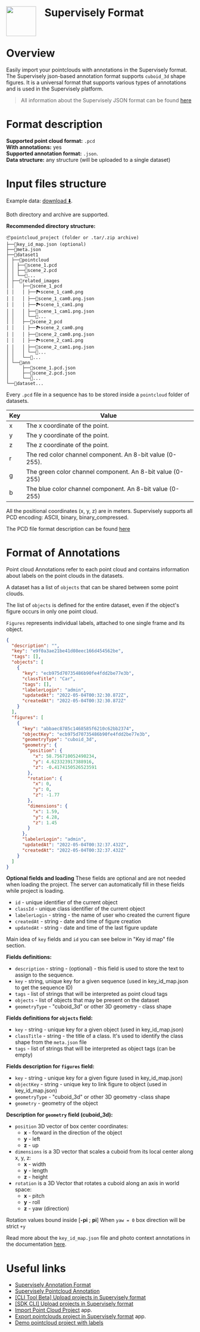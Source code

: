 <h1 align="left" style="border-bottom: 0"> <img align="left" src="https://github.com/supervisely-ecosystem/import-wizard-docs/releases/download/v0.0.1/sly_logo.png" width="80" style="padding-right: 20px;"> Supervisely Format </h1>

<br>

# Overview

Easily import your pointclouds with annotations in the Supervisely format. The Supervisely json-based annotation format supports `cuboid_3d` shape figures. It is a universal format that supports various types of annotations and is used in the Supervisely platform.

> All information about the Supervisely JSON format can be found <a href="https://docs.supervise.ly/data-organization/00_ann_format_navi" target="_blank">here</a>

# Format description

**Supported point cloud format:** `.pcd`<br>
**With annotations:** yes<br>
**Supported annotation format:** `.json`.<br>
**Data structure:** any structure (will be uploaded to a single dataset)<br>

# Input files structure

Example data: [download ⬇️](https://github.com/supervisely-ecosystem/demo-pointcloud-project-annotated/releases/download/v0.0.1/demo_pointcloud_project_annotated.zip).

Both directory and archive are supported.

**Recommended directory structure:**

```
📦pointcloud_project (folder or .tar/.zip archive)
├──📄key_id_map.json (optional)
├──📄meta.json
├──📂dataset1
│ ├──📂pointcloud
│ │ ├──📄scene_1.pcd
│ │ ├──📄scene_2.pcd
│ │ └──📄...
│ ├──📂related_images
│ │   ├──📂scene_1_pcd
│ │   │ ├──🏞️scene_1_cam0.png
│ │   │ ├──📄scene_1_cam0.png.json
│ │   │ ├──🏞️scene_1_cam1.png
│ │   │ ├──📄scene_1_cam1.png.json
│ │   │ └──📄...
│ │   ├──📂scene_2_pcd
│ │   │ ├──🏞️scene_2_cam0.png
│ │   │ ├──📄scene_2_cam0.png.json
│ │   │ ├──🏞️scene_2_cam1.png
│ │   │ ├──📄scene_2_cam1.png.json
│ │   │ └──📄...
│ │   └──📂...
│ └──📂ann
│     ├──📄scene_1.pcd.json
│     ├──📄scene_2.pcd.json
│     └──📄...
└──📂dataset...
```

Every `.pcd` file in a sequence has to be stored inside a `pointcloud` folder of datasets.

| Key | Value                                                     |
| --- | --------------------------------------------------------- |
| x   | The x coordinate of the point.                            |
| y   | The y coordinate of the point.                            |
| z   | The z coordinate of the point.                            |
| r   | The red color channel component. An 8-bit value (0-255).  |
| g   | The green color channel component. An 8-bit value (0-255) |
| b   | The blue color channel component. An 8-bit value (0-255)  |

All the positional coordinates (x, y, z) are in meters. Supervisely supports all PCD encoding: ASCII, binary, binary_compressed.

The PCD file format description can be found <a href="https://pointclouds.org/documentation/tutorials/pcd_file_format.html" target="_blank">here</a>

# Format of Annotations

Point cloud Annotations refer to each point cloud and contains information about labels on the point clouds in the datasets.

A dataset has a list of `objects` that can be shared between some point clouds.

The list of `objects` is defined for the entire dataset, even if the object's figure occurs in only one point cloud.

`Figures` represents individual labels, attached to one single frame and its object.

```json
{
  "description": "",
  "key": "e9f0a3ae21be41d08eec166d454562be",
  "tags": [],
  "objects": [
    {
      "key": "ecb975d70735486b90fe4fdd2be77e3b",
      "classTitle": "Car",
      "tags": [],
      "labelerLogin": "admin",
      "updatedAt": "2022-05-04T00:32:30.872Z",
      "createdAt": "2022-05-04T00:32:30.872Z"
    }
  ],
  "figures": [
    {
      "key": "abbaec8785c1468585f6210c62bb2374",
      "objectKey": "ecb975d70735486b90fe4fdd2be77e3b",
      "geometryType": "cuboid_3d",
      "geometry": {
        "position": {
          "x": 58.756710052490234,
          "y": 4.623323917388916,
          "z": -0.4174150526523591
        },
        "rotation": {
          "x": 0,
          "y": 0,
          "z": -1.77
        },
        "dimensions": {
          "x": 1.59,
          "y": 4.28,
          "z": 1.45
        }
      },
      "labelerLogin": "admin",
      "updatedAt": "2022-05-04T00:32:37.432Z",
      "createdAt": "2022-05-04T00:32:37.432Z"
    }
  ]
}
```

**Optional fields and loading** These fields are optional and are not needed when loading the project. The server can automatically fill in these fields while project is loading.

- `id` - unique identifier of the current object
- `classId` - unique class identifier of the current object
- `labelerLogin` - string - the name of user who created the current figure
- `createdAt` - string - date and time of figure creation
- `updatedAt` - string - date and time of the last figure update

Main idea of `key` fields and `id` you can see below in "Key id map" file section.

**Fields definitions:**

- `description` - string - (optional) - this field is used to store the text to assign to the sequence.
- `key` - string, unique key for a given sequence (used in key_id_map.json to get the sequence ID)
- `tags` - list of strings that will be interpreted as point cloud tags
- `objects` - list of objects that may be present on the dataset
- `geometryType` - "cuboid_3d" or other 3D geometry - class shape

**Fields definitions for `objects` field:**

- `key` - string - unique key for a given object (used in key_id_map.json)
- `classTitle` - string - the title of a class. It's used to identify the class shape from the `meta.json` file
- `tags` - list of strings that will be interpreted as object tags (can be empty)

**Fields description for `figures` field:**

- `key` - string - unique key for a given figure (used in key_id_map.json)
- `objectKey` - string - unique key to link figure to object (used in key_id_map.json)
- `geometryType` - "cuboid_3d" or other 3D geometry -class shape
- `geometry` - geometry of the object

**Description for `geometry` field (cuboid_3d):**

- `position` 3D vector of box center coordinates:
  - **x** - forward in the direction of the object
  - **y** - left
  - **z** - up
- `dimensions` is a 3D vector that scales a cuboid from its local center along x, y, z:
  - **x** - width
  - **y** - length
  - **z** - height
- `rotation` is a 3D Vector that rotates a cuboid along an axis in world space:
  - **x** - pitch
  - **y** - roll
  - **z** - yaw (direction)

Rotation values bound inside \[**-pi** ; **pi**] When `yaw = 0` box direction will be strict `+y`

Read more about the `key_id_map.json` file and photo context annotations in the documentation <a href="https://developer.supervisely.com/getting-started/supervisely-annotation-format/point-clouds#key-id-map-file" target="_blank">here</a>.

# Useful links

- <a href="https://docs.supervisely.com/customization-and-integration/00_ann_format_navi" target="_blank">Supervisely Annotation Format</a>
- <a href="https://developer.supervisely.com/getting-started/supervisely-annotation-format/point-clouds" target="_blank">Supervisely Pointcloud Annotation</a>
- <a href="https://developer.supervisely.com/getting-started/command-line-interface/cli-tool/workflow-automation#upload-projects-in-supervisely-format" target="_blank">[CLI Tool Beta] Upload projects in Supervisely format</a>
- <a href="https://developer.supervisely.com/getting-started/command-line-interface/sdk-cli#upload-a-project" target="_blank">[SDK CLI] Upload projects in Supervisely format</a>
- <a href="https://ecosystem.supervise.ly/apps/import-pointcloud-project" target="_blank">Import Point Cloud Project</a> app.
- <a href="https://ecosystem.supervise.ly/apps/export-pointclouds-project-in-supervisely-format" target="_blank">Export pointclouds project in Supervisely format</a> app.
- <a href="https://ecosystem.supervise.ly/projects/demo-pointcloud-project-annotated" target="_blank">Demo pointcloud project with labels</a>
